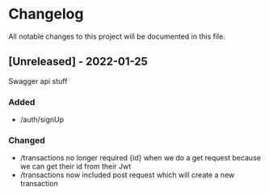 # Changelog
All notable changes to this project will be documented in this file.

## [Unreleased] - 2022-01-25
Swagger api stuff
### Added
- /auth/signUp
### Changed
- /transactions no longer required {id} when we do 
a get request because we can get their id from their Jwt
- /transactions now included post request which will create a new transaction